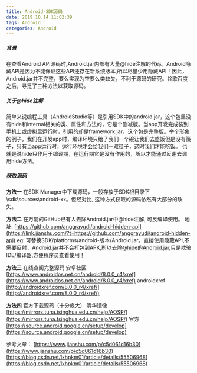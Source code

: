 ```yaml
---
title: Android-SDK源码
date: 2019.10.14 11:02:39
tags: Android
categories: Android
---
```



##### 背景
在查看Android API源码时,Android.jar内部有大量@hide注解的代码。Android隐藏API是因为不能保证这些API还存在新系统版本,所以尽量少用隐藏API！因此，Android.jar并不完整，要么实现为空要么类缺失，不利于源码的研究。谷歌百度之后，寻觅了三种方法以获取源码。

##### 关于@hide注解
简单来说编程工具（AndroidStudio等）是引用SDK中的android.jar，这个包里没有hide和internal相关的类、属性和方法的，它是个删减版。当app开发完成装到手机上或虚拟里运行时，引用的却是framework.jar，这个包是完整版。举个形象的例子，我们在开发app时，编译环境只给了我们一个碗让我们去盛饭但是没有筷子，只有当app运行时，运行环境才会给我们一双筷子，这时我们才能吃饭。
也就是说hide只作用于编译期，在运行期它是没有作用的，所以才能通过反谢去调用hide方法。

##### 获取源码
**方法一** 在SDK Manager中下载源码，一般存放于SDK根目录下 \sdk\sources\android-xx。但经对比, 这种方式获取的源码依然有大部分的缺失。

**方法二** 在万能的GitHub已有人去除Android.jar中@hide注解, 可反编译使用。
地址: [https://github.com/anggrayudi/android-hidden-api](https://link.jianshu.com/?t=https://github.com/anggrayudi/android-hidden-api)
eg:  可替换SDK/platforms/android-版本/Android.jar。直接使用隐藏API,不需要反射，Android.jar并不会打包到APK,所以去除@hide的Android.jar,只是欺骗IDE/编译器,方便程序员查看使用！

**方法三** 在线查阅完整源码
安卓社区 [https://www.androidos.net.cn/android/8.0.0_r4/xref](https://www.androidos.net.cn/android/8.0.0_r4/xref)
androidxref [http://androidxref.com/8.0.0_r4/xref/](http://androidxref.com/8.0.0_r4/xref/)

**方法四** 官方下载源码（十分庞大）
清华镜像 [https://mirrors.tuna.tsinghua.edu.cn/help/AOSP/](https://mirrors.tuna.tsinghua.edu.cn/help/AOSP/)
官方 [https://source.android.google.cn/setup/develop](https://source.android.google.cn/setup/develop)

参考文章：
[https://www.jianshu.com/p/c5d061d16b30](https://www.jianshu.com/p/c5d061d16b30)
[https://blog.csdn.net/lxhpkm01/article/details/55506968](https://blog.csdn.net/lxhpkm01/article/details/55506968)
